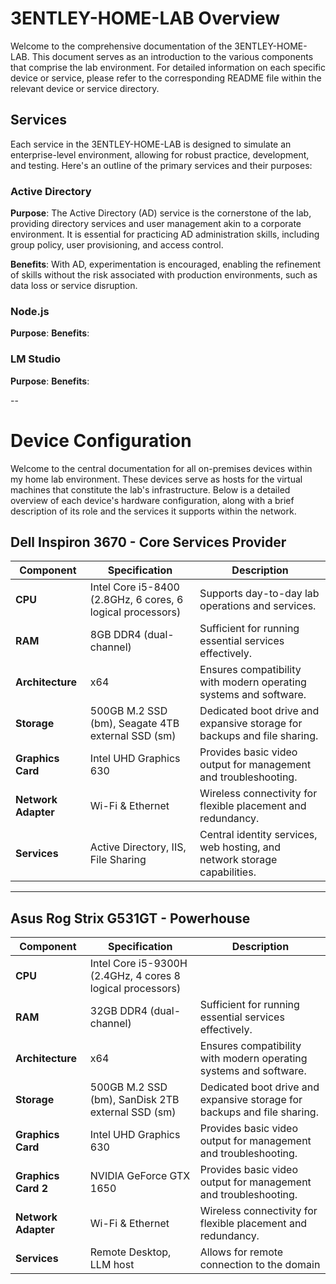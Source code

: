# 3ENTLEY-HOME-LAB Overview

Welcome to the comprehensive documentation of the 3ENTLEY-HOME-LAB. This document serves as an introduction to the various components that comprise the lab environment. For detailed information on each specific device or service, please refer to the corresponding README file within the relevant device or service directory.

## Services

Each service in the 3ENTLEY-HOME-LAB is designed to simulate an enterprise-level environment, allowing for robust practice, development, and testing. Here's an outline of the primary services and their purposes:

### Active Directory

**Purpose**: The Active Directory (AD) service is the cornerstone of the lab, providing directory services and user management akin to a corporate environment. It is essential for practicing AD administration skills, including group policy, user provisioning, and access control. 

**Benefits**: With AD, experimentation is encouraged, enabling the refinement of skills without the risk associated with production environments, such as data loss or service disruption.

### Node.js

**Purpose**: 
**Benefits**:

### LM Studio

**Purpose**:
**Benefits**:

--

# Device Configuration

Welcome to the central documentation for all on-premises devices within my home lab environment. These devices serve as hosts for the virtual machines that constitute the lab's infrastructure. Below is a detailed overview of each device's hardware configuration, along with a brief description of its role and the services it supports within the network.

## Dell Inspiron 3670 - Core Services Provider

| Component           | Specification                           | Description                                               |
| ------------------- | --------------------------------------- | ---------------------------------------------------------         |
| **CPU**             | Intel Core i5-8400 (2.8GHz, 6 cores, 6 logical processors) | Supports day-to-day lab operations and services.          |
| **RAM**             | 8GB DDR4 (dual-channel)                 | Sufficient for running essential services effectively.          |
| **Architecture**    | x64                                     | Ensures compatibility with modern operating systems and software. |
| **Storage**         | 500GB M.2 SSD (bm), Seagate 4TB external SSD (sm) | Dedicated boot drive and expansive storage for backups and file sharing. |
| **Graphics Card**   | Intel UHD Graphics 630                  | Provides basic video output for management and troubleshooting.  |
| **Network Adapter** | Wi-Fi & Ethernet                        | Wireless connectivity for flexible placement and redundancy. |
| **Services**        | Active Directory, IIS, File Sharing     | Central identity services, web hosting, and network storage capabilities. |

---

## Asus Rog Strix G531GT - Powerhouse 

| Component           | Specification                           | Description                                               |
| ------------------- | --------------------------------------- | --------------------------------------------------------- |
| **CPU**             | Intel Core i5-9300H (2.4GHz, 4 cores 8 logical processors) |
| **RAM**             | 32GB DDR4 (dual-channel)                | Sufficient for running essential services effectively.    |
| **Architecture**    | x64                                     | Ensures compatibility with modern operating systems and software. |
| **Storage**         | 500GB M.2 SSD (bm), SanDisk 2TB external SSD (sm) | Dedicated boot drive and expansive storage for backups and file sharing. |
| **Graphics Card**   | Intel UHD Graphics 630                  | Provides basic video output for management and troubleshooting. |
| **Graphics Card 2** | NVIDIA GeForce GTX 1650                 | Provides basic video output for management and troubleshooting. |
| **Network Adapter** | Wi-Fi & Ethernet                        | Wireless connectivity for flexible placement and redundancy. |
| **Services**        | Remote Desktop, LLM host                | Allows for remote connection to the domain | 

